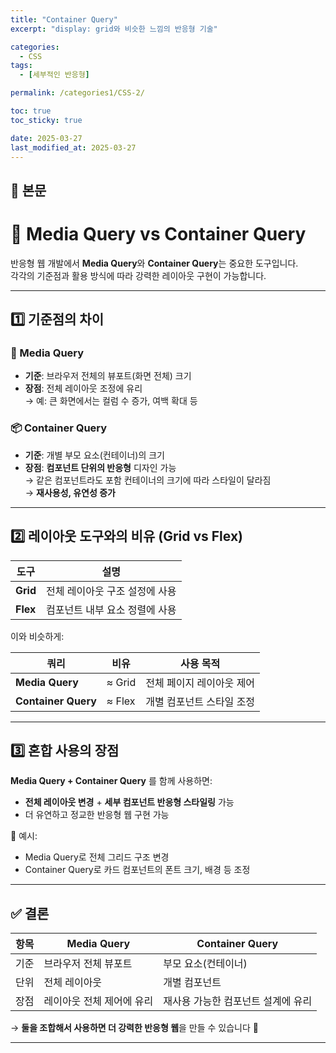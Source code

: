 ```yaml
---
title: "Container Query"
excerpt: "display: grid와 비슷한 느낌의 반응형 기술"

categories:
  - CSS
tags:
  - [세부적인 반응형]

permalink: /categories1/CSS-2/

toc: true
toc_sticky: true

date: 2025-03-27
last_modified_at: 2025-03-27
---
```


## 🦥 본문

# 🧩 Media Query vs Container Query

반응형 웹 개발에서 **Media Query**와 **Container Query**는 중요한 도구입니다.  
각각의 기준점과 활용 방식에 따라 강력한 레이아웃 구현이 가능합니다.

---

## 1️⃣ 기준점의 차이

### 📱 Media Query

- **기준**: 브라우저 전체의 뷰포트(화면 전체) 크기
- **장점**: 전체 레이아웃 조정에 유리  
  → 예: 큰 화면에서는 컬럼 수 증가, 여백 확대 등

### 📦 Container Query

- **기준**: 개별 부모 요소(컨테이너)의 크기
- **장점**: **컴포넌트 단위의 반응형** 디자인 가능  
  → 같은 컴포넌트라도 포함 컨테이너의 크기에 따라 스타일이 달라짐  
  → **재사용성, 유연성 증가**

---

## 2️⃣ 레이아웃 도구와의 비유 (Grid vs Flex)

| 도구     | 설명                           |
| -------- | ------------------------------ |
| **Grid** | 전체 레이아웃 구조 설정에 사용 |
| **Flex** | 컴포넌트 내부 요소 정렬에 사용 |

이와 비슷하게:

| 쿼리                | 비유   | 사용 목적                 |
| ------------------- | ------ | ------------------------- |
| **Media Query**     | ≈ Grid | 전체 페이지 레이아웃 제어 |
| **Container Query** | ≈ Flex | 개별 컴포넌트 스타일 조정 |

---

## 3️⃣ 혼합 사용의 장점

**Media Query + Container Query** 를 함께 사용하면:

- **전체 레이아웃 변경** + **세부 컴포넌트 반응형 스타일링** 가능
- 더 유연하고 정교한 반응형 웹 구현 가능

🧪 예시:

- Media Query로 전체 그리드 구조 변경
- Container Query로 카드 컴포넌트의 폰트 크기, 배경 등 조정

---

## ✅ 결론

| 항목 | Media Query               | Container Query                    |
| ---- | ------------------------- | ---------------------------------- |
| 기준 | 브라우저 전체 뷰포트      | 부모 요소(컨테이너)                |
| 단위 | 전체 레이아웃             | 개별 컴포넌트                      |
| 장점 | 레이아웃 전체 제어에 유리 | 재사용 가능한 컴포넌트 설계에 유리 |

→ **둘을 조합해서 사용하면 더 강력한 반응형 웹**을 만들 수 있습니다 💪

---
